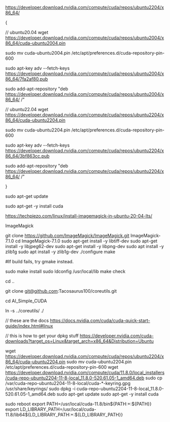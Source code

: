 
https://developer.download.nvidia.com/compute/cuda/repos/ubuntu2204/x86_64/

{

// ubuntu20.04 
wget https://developer.download.nvidia.com/compute/cuda/repos/ubuntu2004/x86_64/cuda-ubuntu2004.pin

sudo mv cuda-ubuntu2004.pin /etc/apt/preferences.d/cuda-repository-pin-600

sudo apt-key adv --fetch-keys https://developer.download.nvidia.com/compute/cuda/repos/ubuntu2004/x86_64/7fa2af80.pub

sudo add-apt-repository "deb https://developer.download.nvidia.com/compute/cuda/repos/ubuntu2004/x86_64/ /"

// ubuntu22.04
wget https://developer.download.nvidia.com/compute/cuda/repos/ubuntu2204/x86_64/cuda-ubuntu2204.pin

sudo mv cuda-ubuntu2204.pin /etc/apt/preferences.d/cuda-repository-pin-600

sudo apt-key adv --fetch-keys https://developer.download.nvidia.com/compute/cuda/repos/ubuntu2204/x86_64/3bf863cc.pub

sudo add-apt-repository "deb https://developer.download.nvidia.com/compute/cuda/repos/ubuntu2204/x86_64/ /"

}

sudo apt-get update

sudo apt-get -y install cuda


https://techpiezo.com/linux/install-imagemagick-in-ubuntu-20-04-lts/

ImageMagick

git clone https://github.com/ImageMagick/ImageMagick.git ImageMagick-7.1.0
cd ImageMagick-7.1.0
sudo apt-get install -y libtiff-dev
sudo apt-get install -y libjpeg62-dev 
sudo apt-get install -y libpng-dev
sudo apt install -y zlib1g
sudo apt install -y zlib1g-dev
./configure
make

#If build fails, try gmake instead.

sudo make install
sudo ldconfig /usr/local/lib
make check

cd ..

git clone git@github.com:Tacosaurus100/coreutils.git

cd AI_Simple_CUDA

ln -s ../coreutils/ ./


// these are the docs
https://docs.nvidia.com/cuda/cuda-quick-start-guide/index.html#linux

// this is how to get your dpkg stuff
https://developer.nvidia.com/cuda-downloads?target_os=Linux&target_arch=x86_64&Distribution=Ubuntu

wget https://developer.download.nvidia.com/compute/cuda/repos/ubuntu2204/x86_64/cuda-ubuntu2204.pin
sudo mv cuda-ubuntu2204.pin /etc/apt/preferences.d/cuda-repository-pin-600
wget https://developer.download.nvidia.com/compute/cuda/11.8.0/local_installers/cuda-repo-ubuntu2204-11-8-local_11.8.0-520.61.05-1_amd64.deb
sudo cp /var/cuda-repo-ubuntu2204-11-8-local/cuda-*-keyring.gpg /usr/share/keyrings/
sudo dpkg -i cuda-repo-ubuntu2204-11-8-local_11.8.0-520.61.05-1_amd64.deb
sudo apt-get update
sudo apt-get -y install cuda

sudo reboot
export PATH=/usr/local/cuda-11.8/bin${PATH:+:${PATH}}
export LD_LIBRARY_PATH=/usr/local/cuda-11.8/lib64\${LD_LIBRARY_PATH:+:${LD_LIBRARY_PATH}}